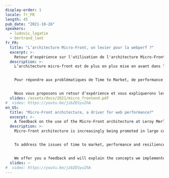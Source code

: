 ```yaml
---
display-order: 1
locale: fr_FR
length: 45
pub_date: "2021-10-26"
speakers:
  - ludovic_lagatie
  - bertrand_laot
fr_FR:
  title: "L’architecture Micro-Front, un levier pour la webperf ?"
  excerpt: >-
    Retour d'expérience sur l'utilisation de l'architecture Micro-Front chez Leroy Merlin. Time to Market, performance, résilience, nous vous dirons tout !
  description: >-
    L’architecture micro-front est de plus en plus mise en avant dans les grandes entreprises, mais on ne trouve que très peu de feedback sur les problématiques de webperf (multiplication des appels aux APIs, duplication de code, augmentation du nombre de ressources, etc.).


    Pour répondre aux problématiques de Time to Market, de performance et de résilience, Leroy Merlin a choisi en 2017 de refondre son site internet sur la base d’une architecture micro-front. Nous sommes partis d’une feuille blanche et avons abordé dès le début et comme un seul sujet les problématiques de performance back et front.


    Nous vous proposons un retour d’expérience et vous expliquerons les concepts que nous avons mis en place pour faire de l’architecture micro-front un allié de la webperf.
  slides: /assets/docs/2021/micro_frontend.pdf
#  video: https://youtu.be/jzbZESyuIhA
en_US:
  title: "Micro-Front architecture, a driver for web performance?"
  excerpt: >-
    A feedback on the use of the Micro-Front architecture at Leroy Merlin. Time to Market, performance, resilience, we'll tell you everything!
  description: >-
    Micro-front architecture is increasingly being promoted in large companies, but there is very little feedback on webperf issues (multiplication of API calls, code duplication, increased number of resources, etc.).


    To address the issues of time to market, performance and resilience, Leroy Merlin chose in 2017 to redesign its website based on a micro-front-end architecture. We started with a blank sheet of paper and addressed from the beginning and as a single topic the back and front performance issues.


    We offer you a feedback and will explain the concepts we implemented to make the micro-front architecture an ally of webperf.
  slides: ~
#  video: https://youtu.be/jzbZESyuIhA
---
```

